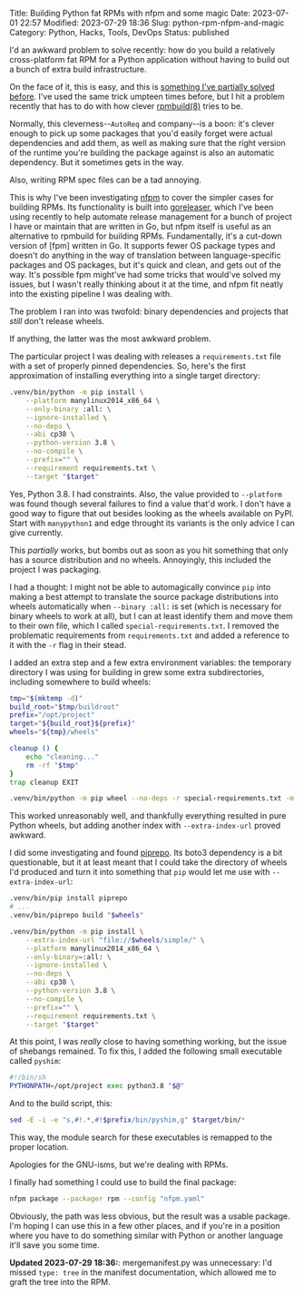 Title: Building Python fat RPMs with nfpm and some magic
Date: 2023-07-01 22:57
Modified: 2023-07-29 18:36
Slug: python-rpm-nfpm-and-magic
Category: Python, Hacks, Tools, DevOps
Status: published

I'd an awkward problem to solve recently: how do you build a relatively cross-platform fat RPM for a Python application without having to build out a bunch of extra build infrastructure.

On the face of it, this is easy, and this is [something I've partially solved before]({filename}python-lambdas-with-dependencies.md). I've used the same trick umpteen times before, but I hit a problem recently that has to do with how clever [rpmbuild(8)] tries to be.

Normally, this cleverness--`AutoReq` and company--is a boon: it's clever enough to pick up some packages that you'd easily forget were actual dependencies and add them, as well as making sure that the right version of the runtime you're building the package against is also an automatic dependency. But it sometimes gets in the way.

Also, writing RPM spec files can be a tad annoying.

This is why I've been investigating [nfpm] to cover the simpler cases for building RPMs. Its functionality is built into [goreleaser], which I've been using recently to help automate release management for a bunch of project I have or maintain that are written in Go, but nfpm itself is useful as an alternative to rpmbuild for building RPMs. Fundamentally, it's a cut-down version of [fpm] written in Go. It supports fewer OS package types and doesn't do anything in the way of translation between language-specific packages and OS packages, but it's quick and clean, and gets out of the way. It's possible fpm might've had some tricks that would've solved my issues, but I wasn't really thinking about it at the time, and nfpm fit neatly into the existing pipeline I was dealing with.

The problem I ran into was twofold: binary dependencies and projects that _still_ don't release wheels.

If anything, the latter was the most awkward problem.

The particular project I was dealing with releases a `requirements.txt` file with a set of properly pinned dependencies. So, here's the first approximation of installing everything into a single target directory:

```sh
.venv/bin/python -m pip install \
	--platform manylinux2014_x86_64 \
	--only-binary :all: \
	--ignore-installed \
	--no-deps \
	--abi cp38 \
	--python-version 3.8 \
	--no-compile \
	--prefix="" \
	--requirement requirements.txt \
	--target "$target"
```

Yes, Python 3.8. I had constraints. Also, the value provided to `--platform` was found though several failures to find a value that'd work. I don't have a good way to figure that out besides looking as the wheels available on PyPI. Start with `manypython1` and edge throught its variants is the only advice I can give currently.

This _partially_ works, but bombs out as soon as you hit something that only has a source distribution and no wheels. Annoyingly, this included the project I was packaging.

I had a thought: I might not be able to automagically convince `pip` into making a best attempt to translate the source package distributions into wheels automatically when `--binary :all:` is set (which is necessary for binary wheels to work at all), but I can at least identify them and move them to their own file, which I called `special-requirements.txt`. I removed the problematic requirements from `requirements.txt` and added a reference to it with the `-r` flag in their stead.

I added an extra step and a few extra environment variables: the temporary directory I was using for building in grew some extra subdirectories, including somewhere to build wheels:

```sh
tmp="$(mktemp -d)"
build_root="$tmp/buildroot"
prefix="/opt/project"
target="${build_root}${prefix}"
wheels="${tmp}/wheels"

cleanup () {
	echo "cleaning..."
	rm -rf "$tmp"
}
trap cleanup EXIT

.venv/bin/python -m pip wheel --no-deps -r special-requirements.txt -m "$wheels"
```

This worked unreasonably well, and thankfully everything resulted in pure Python wheels, but adding another index with `--extra-index-url` proved awkward.

I did some investigating and found [piprepo]. Its boto3 dependency is a bit questionable, but it at least meant that I could take the directory of wheels I'd produced and turn it into something that `pip` would let me use with `--extra-index-url`:

```sh
.venv/bin/pip install piprepo
# ...
.venv/bin/piprepo build "$wheels"

.venv/bin/python -m pip install \
	--extra-index-url "file://$wheels/simple/" \
	--platform manylinux2014_x86_64 \
	--only-binary=:all: \
	--ignore-installed \
	--no-deps \
	--abi cp38 \
	--python-version 3.8 \
	--no-compile \
	--prefix="" \
	--requirement requirements.txt \
	--target "$target"
```

At this point, I was _really_ close to having something working, but the issue of shebangs remained. To fix this, I added the following small executable called `pyshim`:

```sh
#!/bin/sh
PYTHONPATH=/opt/project exec python3.8 "$@"
```

And to the build script, this:

```sh
sed -E -i -e "s,#!.*,#!$prefix/bin/pyshim,g" $target/bin/*
```

This way, the module search for these executables is remapped to the proper location.

Apologies for the GNU-isms, but we're dealing with RPMs.

I finally had something I could use to build the final package:

```sh
nfpm package --packager rpm --config "nfpm.yaml"
```

Obviously, the path was less obvious, but the result was a usable package. I'm hoping I can use this in a few other places, and if you're in a position where you have to do something similar with Python or another language it'll save you some time.

**Updated 2023-07-29 18:36:**: mergemanifest.py was unnecessary: I'd missed `type: tree` in the manifest documentation, which allowed me to graft the tree into the RPM.

[rpmbuild(8)]: https://linux.die.net/man/8/rpmbuild
[nfpm]: https://nfpm.goreleaser.com/
[goreleaser]: https://goreleaser.com/
[piprepo]: https://github.com/colinhoglund/piprepo
